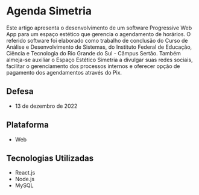# Agenda Simetria

Este artigo apresenta o desenvolvimento de um software Progressive Web App para um espaço estético que gerencia o agendamento de horários. O referido software foi elaborado como trabalho de conclusão do Curso de Análise e Desenvolvimento de Sistemas, do Instituto Federal de Educação, Ciência e Tecnologia do Rio Grande do Sul - Câmpus Sertão. Também almeja-se auxiliar o Espaço Estético Simetria a divulgar suas redes sociais, facilitar o gerenciamento dos processos internos e oferecer opção de pagamento dos agendamentos através do Pix.

## Defesa

- 13 de dezembro de 2022

## Plataforma

- Web

## Tecnologias Utilizadas

 - React.js
 - Node.js
 - MySQL
